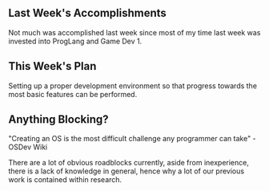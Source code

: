 ## Last Week's Accomplishments

Not much was accomplished last week since most of my time last week was invested into
ProgLang and Game Dev 1.

## This Week's Plan

Setting up a proper development environment so that progress towards the most basic features
can be performed.

## Anything Blocking?

"Creating an OS is the most difficult challenge any programmer can take" - OSDev Wiki

There are a lot of obvious roadblocks currently, aside from inexperience, there is a lack
of knowledge in general, hence why a lot of our previous work is contained within research.